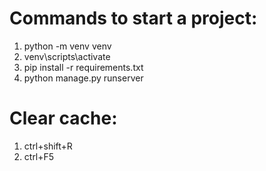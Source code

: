 # Commands to start a project:
1. python -m venv venv
2. venv\scripts\activate
3. pip install -r requirements.txt
4. python manage.py runserver

# Clear cache:
1. ctrl+shift+R
2. ctrl+F5